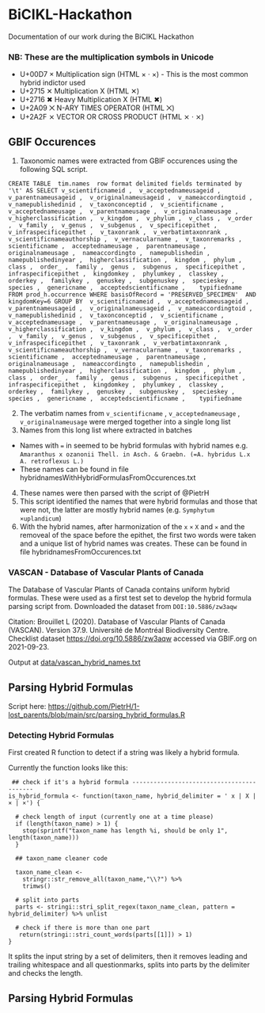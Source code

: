 # BiCIKL-Hackathon
Documentation of our work during the BiCIKL Hackathon

### NB: These are the multiplication symbols in Unicode
* U+00D7 × Multiplication sign (HTML &#215; · &times;) - This is the most common hybrid indictor used
* U+2715 ✕ Multiplication X (HTML &#10005;)
* U+2716 ✖ Heavy Multiplication X (HTML &#10006;)
* U+2A09 ⨉ N-ARY TIMES OPERATOR (HTML &#10761;)
* U+2A2F ⨯ VECTOR OR CROSS PRODUCT (HTML &#10799; · &Cross;)

## GBIF Occurences

1. Taxonomic names were extracted from GBIF occurences using the following SQL script.

`CREATE TABLE 
tim.names 
row format delimited fields terminated by '\t'
AS
SELECT
  v_scientificnameid , 
  v_acceptednameusageid , 
  v_parentnameusageid , 
  v_originalnameusageid , 
  v_nameaccordingtoid , 
  v_namepublishedinid , 
  v_taxonconceptid , 
  v_scientificname , 
  v_acceptednameusage , 
  v_parentnameusage , 
  v_originalnameusage , 
  v_higherclassification , 
  v_kingdom , 
  v_phylum , 
  v_class , 
  v_order , 
  v_family , 
  v_genus , 
  v_subgenus , 
  v_specificepithet , 
  v_infraspecificepithet , 
  v_taxonrank , 
  v_verbatimtaxonrank , 
  v_scientificnameauthorship , 
  v_vernacularname , 
  v_taxonremarks , 
  scientificname , 
  acceptednameusage , 
  parentnameusage , 
  originalnameusage , 
  nameaccordingto , 
  namepublishedin , 
  namepublishedinyear , 
  higherclassification , 
  kingdom , 
  phylum , 
  class , 
  order_ , 
  family , 
  genus , 
  subgenus , 
  specificepithet , 
  infraspecificepithet , 
  kingdomkey , 
  phylumkey , 
  classkey , 
  orderkey , 
  familykey , 
  genuskey , 
  subgenuskey , 
  specieskey , 
  species , 
  genericname , 
  acceptedscientificname ,   
  typifiedname 
FROM prod_h.occurrence
WHERE basisOfRecord = 'PRESERVED_SPECIMEN' 
AND kingdomKey=6
GROUP BY 
  v_scientificnameid , 
  v_acceptednameusageid , 
  v_parentnameusageid , 
  v_originalnameusageid , 
  v_nameaccordingtoid , 
  v_namepublishedinid , 
  v_taxonconceptid , 
  v_scientificname , 
  v_acceptednameusage , 
  v_parentnameusage , 
  v_originalnameusage , 
  v_higherclassification , 
  v_kingdom , 
  v_phylum , 
  v_class , 
  v_order , 
  v_family , 
  v_genus , 
  v_subgenus , 
  v_specificepithet , 
  v_infraspecificepithet , 
  v_taxonrank , 
  v_verbatimtaxonrank , 
  v_scientificnameauthorship , 
  v_vernacularname , 
  v_taxonremarks , 
  scientificname , 
  acceptednameusage , 
  parentnameusage , 
  originalnameusage , 
  nameaccordingto , 
  namepublishedin , 
  namepublishedinyear , 
  higherclassification , 
  kingdom , 
  phylum , 
  class , 
  order_ , 
  family , 
  genus , 
  subgenus , 
  specificepithet , 
  infraspecificepithet , 
  kingdomkey , 
  phylumkey , 
  classkey , 
  orderkey , 
  familykey , 
  genuskey , 
  subgenuskey , 
  specieskey , 
  species , 
  genericname , 
  acceptedscientificname ,   
  typifiedname `
  
  2. The verbatim names from `v_scientificname` , `v_acceptednameusage` , `v_originalnameusage` were merged together into a single long list
  3. Names from this long list where extracted in batches
  * Names with `=` in seemed to be hybrid formulas with hybrid names e.g. `Amaranthus x ozanonii Thell. in Asch. & Graebn. (=A. hybridus L.x A. retroflexus L.)`
  * These names can be found in file hybridnamesWithHybridFormulasFromOccurences.txt
  4. These names were then parsed with the script of @PietrH
  5. This script identified the names that were hybrid formulas and those that were not, the latter are mostly hybrid names (e.g. `Symphytum ×uplandicum`)
  6. With the hybrid names, after harmonization of the `x` `×` `X` and `✕` and the removeal of the space before the epithet, the first two words were taken and a unique list of hybrid names was creates. These can be found in file hybridnamesFromOccurences.txt

### VASCAN - Database of Vascular Plants of Canada
The Database of Vascular Plants of Canada contains uniform hybrid formulas. These were used as a first test set to develop the hybrid formula parsing script from. Downloaded the dataset from `DOI:10.5886/zw3aqw` 

Citation: Brouillet L (2020). Database of Vascular Plants of Canada (VASCAN). Version 37.9. Université de Montréal Biodiversity Centre. Checklist dataset https://doi.org/10.5886/zw3aqw accessed via GBIF.org on 2021-09-23. 

Output at [data/vascan_hybrid_names.txt](data/vascan_hybrid_names.txt)

## Parsing Hybrid Formulas

Script here: https://github.com/PietrH/1-lost_parents/blob/main/src/parsing_hybrid_formulas.R

### Detecting Hybrid Formulas

First created R function to detect if a string was likely a hybrid formula. 

Currently the function looks like this:
```
 ## check if it's a hybrid formula ------------------------------------------
is_hybrid_formula <- function(taxon_name, hybrid_delimiter = ' x | X | × | ×') {
  
  # check length of input (currently one at a time please)
  if (length(taxon_name) > 1) {
    stop(sprintf("taxon_name has length %i, should be only 1", length(taxon_name)))
  }
  
  ## taxon_name cleaner code
  
  taxon_name_clean <- 
    stringr::str_remove_all(taxon_name,"\\?") %>% 
    trimws()
    
  # split into parts 
  parts <- stringi::stri_split_regex(taxon_name_clean, pattern = hybrid_delimiter) %>% unlist
  
  # check if there is more than one part
   return(stringi::stri_count_words(parts[[1]]) > 1)
}
```

It splits the input string by a set of delimiters, then it removes leading and trailing whitespace and all questionmarks, splits into parts by the delimiter and checks the length. 

## Parsing Hybrid Formulas

